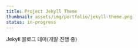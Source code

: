 ```yaml
---
title: Project Jekyll Theme
thumbnail: assets/img/portfolio/jekyll-theme.png
status: in-progress
---
```


Jekyll 블로그 테마(개발 진행 중)